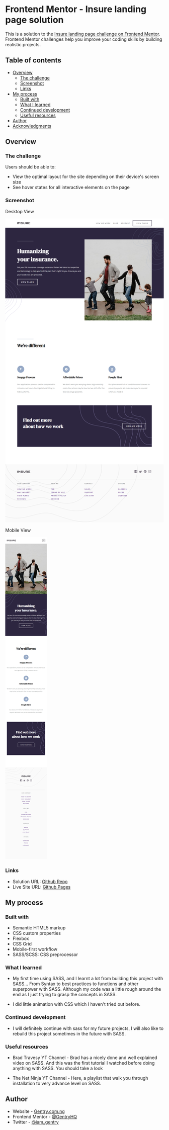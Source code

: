 # Frontend Mentor - Insure landing page solution

This is a solution to the [Insure landing page challenge on Frontend Mentor](https://www.frontendmentor.io/challenges/insure-landing-page-uTU68JV8). Frontend Mentor challenges help you improve your coding skills by building realistic projects. 

## Table of contents

- [Overview](#overview)
  - [The challenge](#the-challenge)
  - [Screenshot](#screenshot)
  - [Links](#links)
- [My process](#my-process)
  - [Built with](#built-with)
  - [What I learned](#what-i-learned)
  - [Continued development](#continued-development)
  - [Useful resources](#useful-resources)
- [Author](#author)
- [Acknowledgments](#acknowledgments)



## Overview

### The challenge

Users should be able to:

- View the optimal layout for the site depending on their device's screen size
- See hover states for all interactive elements on the page

### Screenshot

Desktop View

![Desktop View](./ScreenShots/DesktopView.png)


Mobile View

![Mobile View](./ScreenShots/MobileView.png)


### Links

- Solution URL: [Github Repo](https://github.com/GentryHQ/)
- Live Site URL: [Github Pages](https://gentryhq.github.io/)

## My process

### Built with

- Semantic HTML5 markup
- CSS custom properties
- Flexbox
- CSS Grid
- Mobile-first workflow
- SASS/SCSS: CSS preprocessor





### What I learned

- My first time using SASS, and I learnt a lot from building this project with SASS... From Syntax to best practices to functions and other superpower with SASS. Although my code was a little rough around the end as I just trying to grasp the concepts in SASS.

- I did little animation with CSS which I haven't tried out before.


### Continued development

- I will definitely continue with sass for my future projects, I will also like to rebuild this project sometimes in the future with SASS. 


### Useful resources

- Brad Travesy YT Channel - Brad has a nicely done and well explained video on SASS. And this was the first tutorial I watched before doing anything with SASS. You should take a look


- The Net Ninja YT Channel - Here, a playlist that walk you through installation to very advance level on SASS.



## Author

- Website - [Gentry.com.ng](https://www.gentry.com.ng)
- Frontend Mentor - [@GentryHQ](https://www.frontendmentor.io/profile/GentryHQ)
- Twitter - [@iam_gentry](https://www.twitter.com/iam_gentry)

